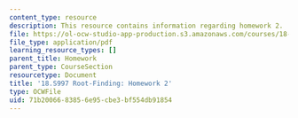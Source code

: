 ```yaml
---
content_type: resource
description: This resource contains information regarding homework 2.
file: https://ol-ocw-studio-app-production.s3.amazonaws.com/courses/18-s997-introduction-to-matlab-programming-fall-2011/71b2006683856e95cbe3bf554db91854_MIT18_S997F11_Homework_2.pdf
file_type: application/pdf
learning_resource_types: []
parent_title: Homework
parent_type: CourseSection
resourcetype: Document
title: '18.S997 Root-Finding: Homework 2'
type: OCWFile
uid: 71b20066-8385-6e95-cbe3-bf554db91854
---
```


